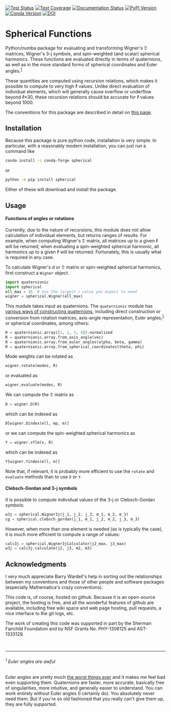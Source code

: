[![Test Status](https://github.com/moble/spherical/workflows/tests/badge.svg)](https://github.com/moble/spherical/actions)
[![Test Coverage](https://codecov.io/gh/moble/spherical/branch/master/graph/badge.svg)](https://codecov.io/gh/moble/spherical)
[![Documentation Status](https://readthedocs.org/projects/spherical/badge/?version=main)](https://spherical.readthedocs.io/en/main/?badge=main)
[![PyPI Version](https://img.shields.io/pypi/v/spherical?color=)](https://pypi.org/project/spherical/)
[![Conda Version](https://img.shields.io/conda/vn/conda-forge/spherical.svg?color=)](https://anaconda.org/conda-forge/spherical)
[![DOI](https://zenodo.org/badge/295054260.svg)](https://zenodo.org/badge/latestdoi/295054260)


# Spherical Functions

Python/numba package for evaluating and transforming Wigner's 𝔇 matrices,
Wigner's 3-j symbols, and spin-weighted (and scalar) spherical harmonics.
These functions are evaluated directly in terms of quaternions, as well as in
the more standard forms of spherical coordinates and Euler
angles.<sup>[1](#1-euler-angles-are-awful)</sup>

These quantities are computed using recursion relations, which makes it
possible to compute to very high ℓ values.  Unlike direct evaluation of
individual elements, which will generally cause overflow or underflow beyond
ℓ≈30, these recursion relations should be accurate for ℓ values beyond 1000.

The conventions for this package are described in detail on
[this page](http://moble.github.io/spherical/).

## Installation

Because this package is pure python code, installation is very simple.  In
particular, with a reasonably modern installation, you can just run a command
like

```bash
conda install -c conda-forge spherical
```

or

```bash
python -m pip install spherical
```

Either of these will download and install the package.


## Usage

#### Functions of angles or rotations

Currently, due to the nature of recursions, this module does not allow
calculation of individual elements, but returns ranges of results.  For
example, when computing Wigner's 𝔇 matrix, all matrices up to a given ℓ will be
returned; when evaluating a spin-weighted spherical harmonic, all harmonics up
to a given ℓ will be returned.  Fortunately, this is usually what is required
in any case.

To calculate Wigner's d or 𝔇 matrix or spin-weighted spherical harmonics, first
construct a `Wigner` object.

```python
import quaternionic
import spherical
ell_max = 16  # Use the largest ℓ value you expect to need
wigner = spherical.Wigner(ell_max)
```

This module takes input as quaternions.  The `quaternionic` module has [various
ways of constructing
quaternions](https://quaternionic.readthedocs.io/en/latest/#rotations),
including direct construction or conversion from rotation matrices, axis-angle
representation, Euler angles,<sup>[1](#euler-angles-are-awful)</sup> or
spherical coordinates, among others:

```python
R = quaternionic.array([1, 2, 3, 4]).normalized
R = quaternionic.array.from_axis_angle(vec)
R = quaternionic.array.from_euler_angles(alpha, beta, gamma)
R = quaternionic.array.from_spherical_coordinates(theta, phi)
```

Mode weights can be rotated as

```python
wigner.rotate(modes, R)
```

or evaluated as

```python
wigner.evaluate(modes, R)
```

We can compute the 𝔇 matrix as

```python
D = wigner.D(R)
```

which can be indexed as

```python
D[wigner.Dindex(ell, mp, m)]
```

or we can compute the spin-weighted spherical harmonics as

```python
Y = wigner.sYlm(s, R)
```

which can be indexed as

```python
Y[wigner.Yindex(ell, m)]
```

Note that, if relevant, it is probably more efficient to use the `rotate` and
`evaluate` methods than to use `D` or `Y`.



#### Clebsch-Gordan and 3-j symbols

It is possible to compute individual values of the 3-j or Clebsch-Gordan
symbols:

```python
w3j = spherical.Wigner3j(j_1, j_2, j_3, m_1, m_2, m_3)
cg = spherical.clebsch_gordan(j_1, m_1, j_2, m_2, j_3, m_3)
```

However, when more than one element is needed (as is typically the case), it is
much more efficient to compute a range of values:

```python
calc3j = spherical.Wigner3jCalculator(j2_max, j3_max)
w3j = calc3j.calculate(j2, j3, m2, m3)
```


## Acknowledgments

I very much appreciate Barry Wardell's help in sorting out the relationships
between my conventions and those of other people and software packages
(especially Mathematica's crazy conventions).

This code is, of course, hosted on github.  Because it is an open-source
project, the hosting is free, and all the wonderful features of github are
available, including free wiki space and web page hosting, pull requests, a
nice interface to the git logs, etc.

The work of creating this code was supported in part by the Sherman Fairchild
Foundation and by NSF Grants No. PHY-1306125 and AST-1333129.


<br/>

---

###### <sup>1</sup> Euler angles are awful

Euler angles are pretty much
[the worst things ever](http://moble.github.io/spherical/#euler-angles)
and it makes me feel bad even supporting them.  Quaternions are
faster, more accurate, basically free of singularities, more
intuitive, and generally easier to understand.  You can work entirely
without Euler angles (I certainly do).  You absolutely never need
them.  But if you're so old fashioned that you really can't give them
up, they are fully supported.
